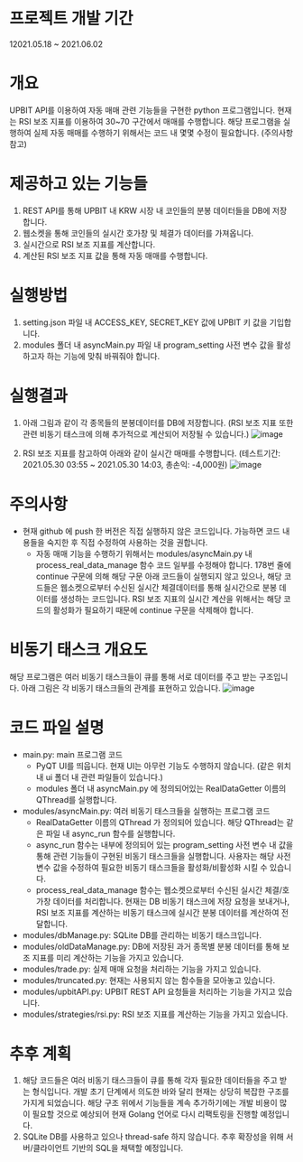 # 프로젝트 개발 기간
12021.05.18 ~ 2021.06.02

# 개요
UPBIT API를 이용하여 자동 매매 관련 기능들을 구현한 python 프로그램입니다.
현재는 RSI 보조 지표를 이용하여 30~70 구간에서 매매를 수행합니다.
해당 프로그램을 실행하여 실제 자동 매매를 수행하기 위해서는 코드 내 몇몇 수정이 필요합니다. (주의사항 참고)

# 제공하고 있는 기능들
1. REST API를 통해 UPBIT 내 KRW 시장 내 코인들의 분봉 데이터들을 DB에 저장합니다.
2. 웹소켓을 통해 코인들의 실시간 호가창 및 체결가 데이터를 가져옵니다.
3. 실시간으로 RSI 보조 지표를 계산합니다.
4. 계산된 RSI 보조 지표 값을 통해 자동 매매를 수행합니다.

# 실행방법
1. setting.json 파일 내 ACCESS_KEY, SECRET_KEY 값에 UPBIT 키 값을 기입합니다.
2. modules 폴더 내 asyncMain.py 파일 내 program_setting 사전 변수 값을 활성하고자 하는 기능에 맞춰 바꿔줘야 합니다.

# 실행결과
1. 아래 그림과 같이 각 종목들의 분봉데이터를 DB에 저장합니다. (RSI 보조 지표 또한 관련 비동기 태스크에 의해 추가적으로 계산되어 저장될 수 있습니다.)
![image](https://user-images.githubusercontent.com/46051622/120479602-14482200-c3e9-11eb-9fce-6895ca6e14e6.png)

2. RSI 보조 지표를 참고하여 아래와 같이 실시간 매매를 수행합니다. (테스트기간: 2021.05.30 03:55 ~ 2021.05.30 14:03, 총손익: -4,000원)
![image](https://user-images.githubusercontent.com/46051622/120479985-87ea2f00-c3e9-11eb-8b99-6b9d958b779d.png)


# 주의사항
- 현재 github 에 push 한 버전은 직접 실행하지 않은 코드입니다. 가능하면 코드 내용들을 숙지한 후 직접 수정하여 사용하는 것을 권합니다.
   - 자동 매매 기능을 수행하기 위해서는 modules/asyncMain.py 내 process_real_data_manage 함수 코드 일부를 수정해야 합니다. 178번 줄에 continue 구문에 의해 해당 구문 아래 코드들이 실행되지 않고 있으나, 해당 코드들은 웹소켓으로부터 수신된 실시간 체결데이터를 통해 실시간으로 분봉 데이터를 생성하는 코드입니다. RSI 보조 지표의 실시간 계산을 위해서는 해당 코드의 활성화가 필요하기 때문에 continue 구문을 삭제해야 합니다.

# 비동기 태스크 개요도
해당 프로그램은 여러 비동기 태스크들이 큐를 통해 서로 데이터를 주고 받는 구조입니다.
아래 그림은 각 비동기 태스크들의 관계를 표현하고 있습니다.
![image](https://user-images.githubusercontent.com/46051622/120487345-d8b15600-c3f0-11eb-84c6-f00cae46c75b.png)

# 코드 파일 설명
- main.py: main 프로그램 코드
   - PyQT UI를 띄웁니다. 현재 UI는 아무런 기능도 수행하지 않습니다. (같은 위치 내 ui 폴더 내 관련 파일들이 있습니다.)
   - modules 폴더 내 asyncMain.py 에 정의되어있는 RealDataGetter 이름의 QThread를 실행합니다.
- modules/asyncMain.py: 여러 비동기 태스크들을 실행하는 프로그램 코드
   - RealDataGetter 이름의 QThread 가 정의되어 있습니다. 해당 QThread는 같은 파일 내 async_run 함수를 실행합니다.
   - async_run 함수는 내부에 정의되어 있는 program_setting 사전 변수 내 값을 통해 관련 기능들이 구현된 비동기 태스크들을 실행합니다. 사용자는 해당 사전 변수 값을 수정하여 필요한 비동기 태스크들을 활성화/비활성화 시킬 수 있습니다.
   - process_real_data_manage 함수는 웹소켓으로부터 수신된 실시간 체결/호가창 데이터를 처리합니다. 현재는 DB 비동기 태스크에 저장 요청을 보내거나, RSI 보조 지표를 계산하는 비동기 태스크에 실시간 분봉 데이터를 계산하여 전달합니다.
- modules/dbManage.py: SQLite DB를 관리하는 비동기 태스크입니다.
- modules/oldDataManage.py: DB에 저장된 과거 종목별 분봉 데이터를 통해 보조 지표를 미리 계산하는 기능을 가지고 있습니다.
- modules/trade.py: 실제 매매 요청을 처리하는 기능을 가지고 있습니다.
- modules/truncated.py: 현재는 사용되지 않는 함수들을 모아놓고 있습니다.
- modules/upbitAPI.py: UPBIT REST API 요청들을 처리하는 기능을 가지고 있습니다.
- modules/strategies/rsi.py: RSI 보조 지표를 계산하는 기능을 가지고 있습니다.

# 추후 계획
1. 해당 코드들은 여러 비동기 태스크들이 큐를 통해 각자 필요한 데이터들을 주고 받는 형식입니다. 개발 초기 단계에서 의도한 바와 달리 현재는 상당히 복잡한 구조를 가지게 되었습니다. 해당 구조 위에서 기능들을 계속 추가하기에는 개발 비용이 많이 필요할 것으로 예상되어 현재 Golang 언어로 다시 리팩토링을 진행할 예정입니다.
2. SQLite DB를 사용하고 있으나 thread-safe 하지 않습니다. 추후 확장성을 위해 서버/클라이언트 기반의 SQL을 채택할 예정입니다.
